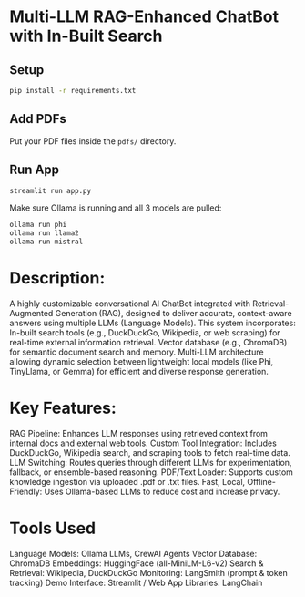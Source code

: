 # Multi-LLM RAG-Enhanced ChatBot with In-Built Search

## Setup

```bash
pip install -r requirements.txt
```

## Add PDFs

Put your PDF files inside the `pdfs/` directory.

## Run App

```bash
streamlit run app.py
```

Make sure Ollama is running and all 3 models are pulled:
```bash
ollama run phi
ollama run llama2
ollama run mistral
```
# Description:
A highly customizable conversational AI ChatBot integrated with Retrieval-Augmented Generation (RAG), designed to deliver accurate, context-aware answers using multiple LLMs (Language Models). This system incorporates:
In-built search tools (e.g., DuckDuckGo, Wikipedia, or web scraping) for real-time external information retrieval.
Vector database (e.g., ChromaDB) for semantic document search and memory.
Multi-LLM architecture allowing dynamic selection between lightweight local models (like Phi, TinyLlama, or Gemma) for efficient and diverse response generation.

# Key Features:
RAG Pipeline: Enhances LLM responses using retrieved context from internal docs and external web tools.
Custom Tool Integration: Includes DuckDuckGo, Wikipedia search, and scraping tools to fetch real-time data.
LLM Switching: Routes queries through different LLMs for experimentation, fallback, or ensemble-based reasoning.
PDF/Text Loader: Supports custom knowledge ingestion via uploaded .pdf or .txt files.
Fast, Local, Offline-Friendly: Uses Ollama-based LLMs to reduce cost and increase privacy.

# Tools Used
Language Models: Ollama LLMs, CrewAI Agents
Vector Database: ChromaDB
Embeddings: HuggingFace (all-MiniLM-L6-v2)
Search & Retrieval: Wikipedia, DuckDuckGo
Monitoring: LangSmith (prompt & token tracking)
Demo Interface: Streamlit / Web App
Libraries: LangChain
